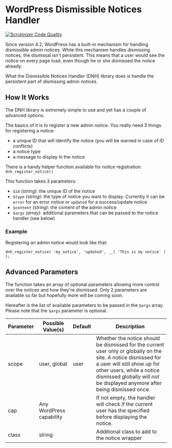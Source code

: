 # WordPress Dismissible Notices Handler

[![Scrutinizer Code Quality](https://scrutinizer-ci.com/g/julien731/WP-Dismissible-Notices-Handler/badges/quality-score.png?b=master)](https://scrutinizer-ci.com/g/julien731/WP-Dismissible-Notices-Handler/?branch=master)

Since version 4.2, WordPress has a built-in mechanism for handling dismissible admin notices. While this mechanism handles dismissing notices, the dismissal isn't persistent. This means that a user would see the notice on every page load, even though he or she dismissed the notice already.

What the Dismissible Notices Handler (DNH) library does is handle the persistent part of dismissing admin notices.

## How It Works

The DNH library is extremely simple to use and yet has a couple of advanced options.

The basics of it is to register a new admin notice. You really need 3 things for registering a notice:

- a unique ID that will identify the notice (you will be warned in case of ID conflicts)
- a notice type
- a message to display in the notice

There is a handy helper function available for notice registration: `dnh_register_notice()`

This function takes 3 parameters:

- `$id` *(string)*: the unique ID of the notice
- `$type` *(string)*: the type of notice you want to display. Currently it can be `error` for an error notice or `updated` for a success/update notice
- `$content` *(string)*: the content of the admin notice
- `$args` *(array)*: additional parameters that can be passed to the notice handler (see below)

### Example

Registering an admin notice would look like that:

```
dnh_register_notice( 'my_notice', 'updated', __( 'This is my notice' ) );
```

## Advanced Parameters

The function takes an array of optional parameters allowing more control over the notices and how they're dismissed. Only 2 parameters are available so far but hopefully more will be coming soon.

Hereafter is the list of available parameters to be passed in the `$args` array. Please note that the `$args` parameter is optional.

| Parameter | Possible Value(s)        | Default | Description                                                                                                                                                                                                                                             |
|-----------|--------------------------|---------|---------------------------------------------------------------------------------------------------------------------------------------------------------------------------------------------------------------------------------------------------------|
| scope     | user, global             | user    | Whether the notice should be dismissed for the current user only or globally on the site. A notice dismissed for a user will still show up for other users, while a notice dismissed globally will not be displayed anymore after being dismissed once. |
| cap       | Any WordPress capability |         | If not empty, the handler will check if the current user has the specified before displaying the notice.                                                                                                                                                |
| class     | string                   |         | Additional class to add to the notice wrapper                                                                                                                                                                                                           |      |                   |             |
